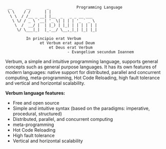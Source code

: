 ```
 __      __       _            Programming Language
 \ \    / /      | |                    
  \ \  / /__ _ __| |__  _   _ _ __ ___  
   \ \/ / _ \ '__| '_ \| | | | '_ ` _ \ 
    \  /  __/ |  | |_) | |_| | | | | | |
     \/ \___|_|  |_.__/ \__,_|_| |_| |_|

         In principio erat Verbum 
               et Verbum erat apud Deum
                   et Deus erat Verbum
                           - Evangelium secundum Ioannem
```

Verbum, a simple and intuitive programming language, supports general concepts such as general purpose languages. It has its own features of modern languages: native support for distributed, parallel and concurrent computing, meta-programming, Hot Code Reloading, high fault tolerance and vertical and horizontal scalability.

<b>Verbum language features:</b>
- Free and open source
- Simple and intuitive syntax (based on the paradigms: imperative, procedural, structured)
- Distributed, parallel, and concurrent computing
- meta-programming
- Hot Code Reloading
- High fault tolerance
- Vertical and horizontal scalability



